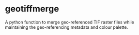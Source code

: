 # geotiffmerge
A python function to merge geo-referenced TIF raster files while maintaining the geo-referencing metadata and colour palette.

